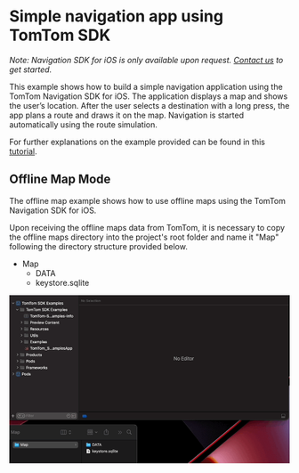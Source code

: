 # Simple navigation app using TomTom SDK

*Note: Navigation SDK for iOS is only available upon request. [Contact us](https://developer.tomtom.com/tomtom-sdk-for-ios/request-access "Contact us") to get started.*

This example shows how to build a simple navigation application using the TomTom Navigation SDK for iOS.
The application displays a map and shows the user’s location. After the user selects a destination with a long press, the app plans a route and draws it on the map. Navigation is started automatically using the route simulation. 

For further explanations on the example provided can be found in this [tutorial](https://developer.tomtom.com/ios/navigation/documentation/use-cases/build-a-navigation-app).

## Offline Map Mode

The offline map example shows how to use offline maps using the TomTom Navigation SDK for iOS.

Upon receiving the offline maps data from TomTom, it is necessary to copy the offline maps directory into the project's root folder and name it "Map" following the directory structure provided below.

- Map
    - DATA
    - keystore.sqlite

![](../../../.github/offline-map-files.gif)
